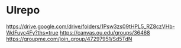 # UIrepo
https://drive.google.com/drive/folders/1Psw3zs09tHPL5_RZ8czVHb-WdFuyc4Fy?ths=true
https://canvas.ou.edu/groups/36468
https://groupme.com/join_group/47297951/Sd5TdN
